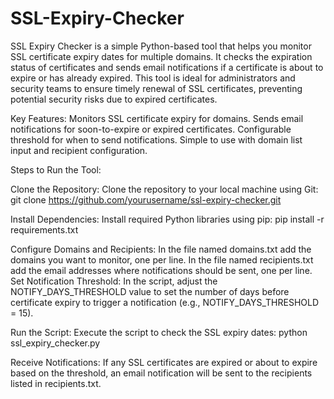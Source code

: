 # SSL-Expiry-Checker

SSL Expiry Checker is a simple Python-based tool that helps you monitor SSL certificate expiry dates for multiple domains. It checks the expiration status of certificates and sends email notifications if a certificate is about to expire or has already expired. This tool is ideal for administrators and security teams to ensure timely renewal of SSL certificates, preventing potential security risks due to expired certificates.

Key Features:
Monitors SSL certificate expiry for domains.
Sends email notifications for soon-to-expire or expired certificates.
Configurable threshold for when to send notifications.
Simple to use with domain list input and recipient configuration.

Steps to Run the Tool:

Clone the Repository: Clone the repository to your local machine using Git:
git clone https://github.com/yourusername/ssl-expiry-checker.git

Install Dependencies: Install required Python libraries using pip:
pip install -r requirements.txt

Configure Domains and Recipients:
In the file named domains.txt add the domains you want to monitor, one per line.
In the file named recipients.txt add the email addresses where notifications should be sent, one per line.
Set Notification Threshold: In the script, adjust the NOTIFY_DAYS_THRESHOLD value to set the number of days before certificate expiry to trigger a notification (e.g., NOTIFY_DAYS_THRESHOLD = 15).

Run the Script: Execute the script to check the SSL expiry dates:
python ssl_expiry_checker.py

Receive Notifications: If any SSL certificates are expired or about to expire based on the threshold, an email notification will be sent to the recipients listed in recipients.txt.

